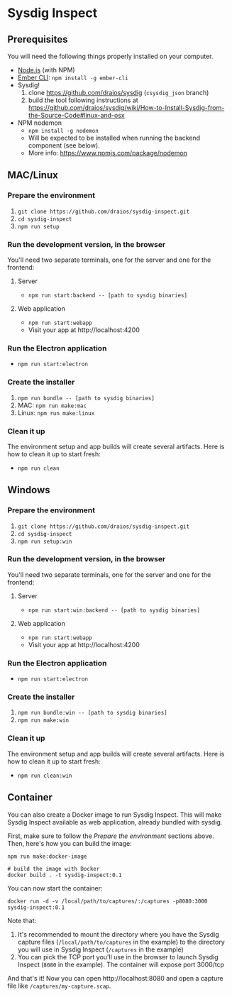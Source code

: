 # Sysdig Inspect

## Prerequisites

You will need the following things properly installed on your computer.

* [Node.js](https://nodejs.org/) (with NPM)
* [Ember CLI](https://ember-cli.com/): `npm install -g ember-cli`
* Sysdig!
    1. clone https://github.com/draios/sysdig (`csysdig_json` branch)
    2. build the tool following instructions at https://github.com/draios/sysdig/wiki/How-to-Install-Sysdig-from-the-Source-Code#linux-and-osx
* NPM nodemon
  * `npm install -g nodemon`
  * Will be expected to be installed when running the backend component (see below).
  * More info: https://www.npmjs.com/package/nodemon


## MAC/Linux

### Prepare the environment

1. `git clone https://github.com/draios/sysdig-inspect.git`
2. `cd sysdig-inspect`
3. `npm run setup`


### Run the development version, in the browser

You'll need two separate terminals, one for the server and one for the frontend:

1. Server
    * `npm run start:backend -- [path to sysdig binaries]`

2. Web application
    * `npm run start:webapp`
    * Visit your app at http://localhost:4200


### Run the Electron application

* `npm run start:electron`


### Create the installer

1. `npm run bundle -- [path to sysdig binaries]`
2. MAC: `npm run make:mac`
2. Linux: `npm run make:linux`


### Clean it up

The environment setup and app builds will create several artifacts. Here is how to clean it up to
start fresh:

* `npm run clean`



## Windows

### Prepare the environment

1. `git clone https://github.com/draios/sysdig-inspect.git`
2. `cd sysdig-inspect`
3. `npm run setup:win`


### Run the development version, in the browser

You'll need two separate terminals, one for the server and one for the frontend:

1. Server
    * `npm run start:win:backend -- [path to sysdig binaries]`

2. Web application
    * `npm run start:webapp`
    * Visit your app at http://localhost:4200


### Run the Electron application

* `npm run start:electron`


### Create the installer

1. `npm run bundle:win -- [path to sysdig binaries]`
2. `npm run make:win`


### Clean it up

The environment setup and app builds will create several artifacts. Here is how to clean it up to
start fresh:

* `npm run clean:win`


## Container

You can also create a Docker image to run Sysdig Inspect. This will make Sysdig Inspect available as web application, already bundled with sysdig.

First, make sure to follow the _Prepare the environment_ sections above. Then, here's how you can build the image:

```
npm run make:docker-image

# build the image with Docker
docker build . -t sysdig-inspect:0.1
```

You can now start the container:

```
docker run -d -v /local/path/to/captures/:/captures -p8080:3000 sysdig-inspect:0.1
```

Note that:

1. It's recommended to mount the directory where you have the Sysdig capture files (`/local/path/to/captures` in the example) to the directory you will use in Sysdig Inspect (`/captures` in the example)
2. You can pick the TCP port you'll use in the browser to launch Sysdig Inspect (`8080` in the example). The container will expose port 3000/tcp

And that's it! Now you can open http://localhost:8080 and open a capture file like `/captures/my-capture.scap`.
